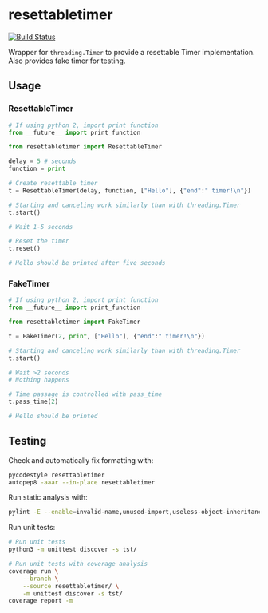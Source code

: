 # resettabletimer
[![Build Status](https://travis-ci.org/kangasta/resettabletimer.svg?branch=master)](https://travis-ci.org/kangasta/resettabletimer)

Wrapper for `threading.Timer` to provide a resettable Timer implementation. Also provides fake timer for testing.

## Usage

### ResettableTimer

```python
# If using python 2, import print function
from __future__ import print_function

from resettabletimer import ResettableTimer

delay = 5 # seconds
function = print

# Create resettable timer
t = ResettableTimer(delay, function, ["Hello"], {"end":" timer!\n"})

# Starting and canceling work similarly than with threading.Timer
t.start()

# Wait 1-5 seconds

# Reset the timer
t.reset()

# Hello should be printed after five seconds

```

### FakeTimer

```python
# If using python 2, import print function
from __future__ import print_function

from resettabletimer import FakeTimer

t = FakeTimer(2, print, ["Hello"], {"end":" timer!\n"})

# Starting and canceling work similarly than with threading.Timer
t.start()

# Wait >2 seconds
# Nothing happens

# Time passage is controlled with pass_time
t.pass_time(2)

# Hello should be printed

```

## Testing

Check and automatically fix formatting with:

```bash
pycodestyle resettabletimer
autopep8 -aaar --in-place resettabletimer
```

Run static analysis with:

```bash
pylint -E --enable=invalid-name,unused-import,useless-object-inheritance resettabletimer
```

Run unit tests:

```bash
# Run unit tests
python3 -m unittest discover -s tst/

# Run unit tests with coverage analysis
coverage run \
    --branch \
    --source resettabletimer/ \
    -m unittest discover -s tst/
coverage report -m
```
